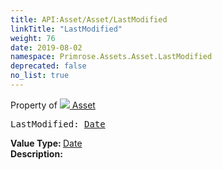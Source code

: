 ```yaml
---
title: API:Asset/Asset/LastModified
linkTitle: "LastModified"
weight: 76
date: 2019-08-02
namespace: Primrose.Assets.Asset.LastModified
deprecated: false
no_list: true
---
```

Property of <a href="/docs/api-reference/Class/Asset"><img src="/icons/silk/default.png"/>&nbsp;Asset</a>
<pre class="method-declaration">
LastModified: <a class="type" href="/docs/api-reference/DataType/Date">Date</a></pre>
<b>Value Type: </b>
<a class="type" href="/docs/api-reference/DataType/Date">Date</a>
<br/>
<b>Description: </b>